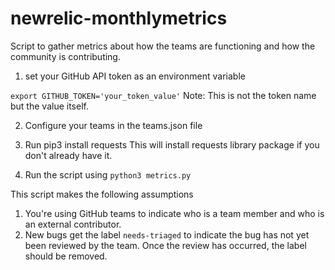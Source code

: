 # newrelic-monthlymetrics
Script to gather metrics about how the teams are functioning and how the community is contributing.

1. set your GitHub API token as an environment variable

`export GITHUB_TOKEN='your_token_value'`
Note: This is not the token name but the value itself.

2. Configure your teams in the teams.json file

3. Run pip3 install requests 
This will install requests library package if you don't already have it.

4. Run the script using `python3 metrics.py`

This script makes the following assumptions

1. You're using GitHub teams to indicate who is a team member and who is an external contributor.
2. New bugs get the label `needs-triaged` to indicate the bug has not yet been reviewed by the team. Once the review has occurred, the label should be removed.
